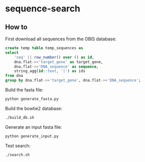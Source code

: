 # sequence-search

## How to

First download all sequences from the OBIS database:

```sql
create temp table temp_sequences as
select
	'seq' || row_number() over () as id,
	dna.flat->>'target_gene' as target_gene,
	dna.flat->>'DNA_sequence' as sequence,
	string_agg(id::text, '|') as ids
from dna
group by dna.flat->>'target_gene', dna.flat->>'DNA_sequence';
```

Build the fasta file:

```sh
python generate_fasta.py
```

Build the bowtie2 database:

```sh
./build_db.sh
```

Generate an input fasta file:

```sh
python generate_input.py
```

Test search:

```sh
./search.sh
```

